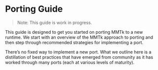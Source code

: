 # Porting Guide
> Note: This guide is work in progress.

This guide is designed to get you started on porting MMTk to a new runtime. 
We start with an overview of the MMTk approach to porting and then step through recommended strategies for implementing a port.

There’s no fixed way to implement a new port.
What we outline here is a distillation of best practices that have emerged from community as it has worked through many ports (each at various levels of maturity).